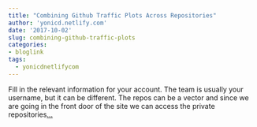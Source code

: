 ```yaml
---
title: "Combining Github Traffic Plots Across Repositories"
author: 'yonicd.netlify.com'
date: '2017-10-02'
slug: combining-github-traffic-plots
categories:
- bloglink
tags:
  - yonicdnetlifycom
---
```


Fill in the relevant information for your account. The team is usually your username, but it can be different. The repos can be a vector and since we are going in the front door of the site we can access the private repositories[... <i class="fas fa-external-link-alt"></i>](https://yonicd.netlify.com/post/2017-10-02-githubtraffic/)

